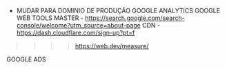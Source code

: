 


 - MUDAR PARA DOMINIO DE PRODUÇÃO
GOOGLE ANALYTICS
GOOGLE WEB TOOLS MASTER - https://search.google.com/search-console/welcome?utm_source=about-page
CDN - https://dash.cloudflare.com/sign-up?pt=f

>>>> https://web.dev/measure/

GOOGLE ADS
